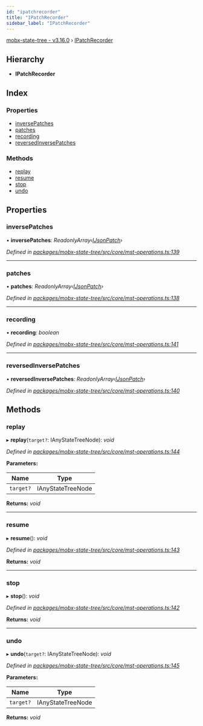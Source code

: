 ```yaml
---
id: "ipatchrecorder"
title: "IPatchRecorder"
sidebar_label: "IPatchRecorder"
---
```


[mobx-state-tree - v3.16.0](../index.md) › [IPatchRecorder](ipatchrecorder.md)

## Hierarchy

* **IPatchRecorder**

## Index

### Properties

* [inversePatches](ipatchrecorder.md#inversepatches)
* [patches](ipatchrecorder.md#patches)
* [recording](ipatchrecorder.md#recording)
* [reversedInversePatches](ipatchrecorder.md#reversedinversepatches)

### Methods

* [replay](ipatchrecorder.md#replay)
* [resume](ipatchrecorder.md#resume)
* [stop](ipatchrecorder.md#stop)
* [undo](ipatchrecorder.md#undo)

## Properties

###  inversePatches

• **inversePatches**: *ReadonlyArray‹[IJsonPatch](ijsonpatch.md)›*

*Defined in [packages/mobx-state-tree/src/core/mst-operations.ts:139](https://github.com/mobxjs/mobx-state-tree/blob/f6ac9160/packages/mobx-state-tree/src/core/mst-operations.ts#L139)*

___

###  patches

• **patches**: *ReadonlyArray‹[IJsonPatch](ijsonpatch.md)›*

*Defined in [packages/mobx-state-tree/src/core/mst-operations.ts:138](https://github.com/mobxjs/mobx-state-tree/blob/f6ac9160/packages/mobx-state-tree/src/core/mst-operations.ts#L138)*

___

###  recording

• **recording**: *boolean*

*Defined in [packages/mobx-state-tree/src/core/mst-operations.ts:141](https://github.com/mobxjs/mobx-state-tree/blob/f6ac9160/packages/mobx-state-tree/src/core/mst-operations.ts#L141)*

___

###  reversedInversePatches

• **reversedInversePatches**: *ReadonlyArray‹[IJsonPatch](ijsonpatch.md)›*

*Defined in [packages/mobx-state-tree/src/core/mst-operations.ts:140](https://github.com/mobxjs/mobx-state-tree/blob/f6ac9160/packages/mobx-state-tree/src/core/mst-operations.ts#L140)*

## Methods

###  replay

▸ **replay**(`target?`: IAnyStateTreeNode): *void*

*Defined in [packages/mobx-state-tree/src/core/mst-operations.ts:144](https://github.com/mobxjs/mobx-state-tree/blob/f6ac9160/packages/mobx-state-tree/src/core/mst-operations.ts#L144)*

**Parameters:**

Name | Type |
------ | ------ |
`target?` | IAnyStateTreeNode |

**Returns:** *void*

___

###  resume

▸ **resume**(): *void*

*Defined in [packages/mobx-state-tree/src/core/mst-operations.ts:143](https://github.com/mobxjs/mobx-state-tree/blob/f6ac9160/packages/mobx-state-tree/src/core/mst-operations.ts#L143)*

**Returns:** *void*

___

###  stop

▸ **stop**(): *void*

*Defined in [packages/mobx-state-tree/src/core/mst-operations.ts:142](https://github.com/mobxjs/mobx-state-tree/blob/f6ac9160/packages/mobx-state-tree/src/core/mst-operations.ts#L142)*

**Returns:** *void*

___

###  undo

▸ **undo**(`target?`: IAnyStateTreeNode): *void*

*Defined in [packages/mobx-state-tree/src/core/mst-operations.ts:145](https://github.com/mobxjs/mobx-state-tree/blob/f6ac9160/packages/mobx-state-tree/src/core/mst-operations.ts#L145)*

**Parameters:**

Name | Type |
------ | ------ |
`target?` | IAnyStateTreeNode |

**Returns:** *void*
